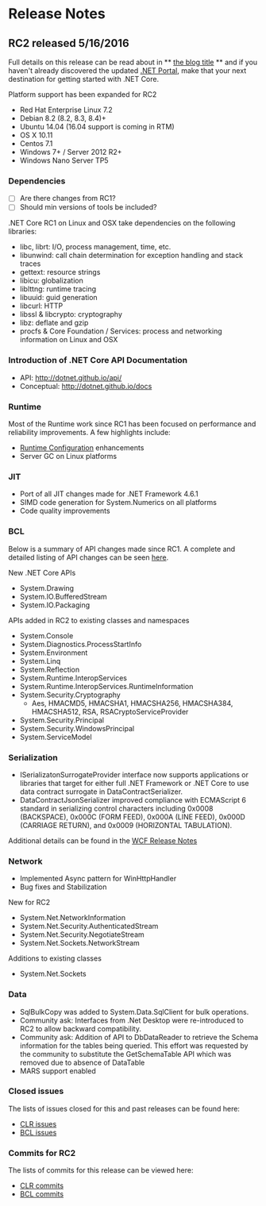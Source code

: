 # Release Notes

## RC2 released 5/16/2016

Full details on this release can be read about in 
** [the blog title](http://someurl) ** and if you haven't already discovered the updated [.NET Portal](http://go.microsoft.com/fwlink/?LinkID=798306), make that your next destination for getting started with .NET Core.

Platform support has been expanded for RC2

* Red Hat Enterprise Linux 7.2
* Debian 8.2 (8.2, 8.3, 8.4)+
* Ubuntu 14.04 (16.04 support is coming in RTM)
* OS X 10.11
* Centos 7.1
* Windows 7+ / Server 2012 R2+
* Windows Nano Server TP5

### Dependencies

- [ ] Are there changes from RC1?
- [ ] Should min versions of tools be included?

.NET Core RC1 on Linux and OSX take dependencies on the following libraries:
* libc, librt: I/O, process management, time, etc.
* libunwind: call chain determination for exception handling and stack traces
* gettext: resource strings
* libicu: globalization
* liblttng: runtime tracing
* libuuid: guid generation
* libcurl: HTTP
* libssl & libcrypto: cryptography
* libz: deflate and gzip
* procfs & Core Foundation / Services: process and networking information on Linux and OSX

### Introduction of .NET Core API Documentation

* API: http://dotnet.github.io/api/
* Conceptual: http://dotnet.github.io/docs

### Runtime

Most of the Runtime work since RC1 has been focused on performance and reliability improvements. A few highlights include:

* [Runtime Configuration](https://github.com/dotnet/cli/blob/rel/1.0.0/Documentation/specs/runtime-configuration-file.md) enhancements
* Server GC on Linux platforms

### JIT

* Port of all JIT changes made for .NET Framework 4.6.1
* SIMD code generation for System.Numerics on all platforms
* Code quality improvements

### BCL

Below is a summary of API changes made since RC1. A complete and detailed listing of API changes can be seen [here](https://github.com/dotnet/core/tree/master/release-notes/RC1-RC2_API_diff.md).

New .NET Core APIs

* System.Drawing
* System.IO.BufferedStream
* System.IO.Packaging

APIs added in RC2 to existing classes and namespaces

* System.Console
* System.Diagnostics.ProcessStartInfo
* System.Environment
* System.Linq
* System.Reflection
* System.Runtime.InteropServices
* System.Runtime.InteropServices.RuntimeInformation
* System.Security.Cryptography
    * Aes, HMACMD5, HMACSHA1, HMACSHA256, HMACSHA384, HMACSHA512, RSA, RSACryptoServiceProvider
* System.Security.Principal
* System.Security.WindowsPrincipal
* System.ServiceModel

### Serialization

* ISerializatonSurrogateProvider interface now supports applications or libraries that target for either full .NET Framework or .NET Core to use data contract surrogate in DataContractSerializer.
* DataContractJsonSerializer improved compliance with ECMAScript 6 standard in serializing control characters including 0x0008 (BACKSPACE), 0x000C (FORM FEED), 0x000A (LINE FEED), 0x000D (CARRIAGE RETURN), and 0x0009 (HORIZONTAL TABULATION).

Additional details can be found in the [WCF Release Notes](https://github.com/dotnet/wcf/releases/tag/v1.0.0-rc2)

### Network

* Implemented Async pattern for WinHttpHandler
* Bug fixes and Stabilization

New for RC2

* System.Net.NetworkInformation
* System.Net.Security.AuthenticatedStream
* System.Net.Security.NegotiateStream
* System.Net.Sockets.NetworkStream

Additions to existing classes

* System.Net.Sockets

### Data

* SqlBulkCopy was added to System.Data.SqlClient for bulk operations.
* Community ask: Interfaces from .Net Desktop were re-introduced to RC2 to allow backward compatibility.
* Community ask: Addition of API to DbDataReader to retrieve the Schema information for the tables being queried. This effort was requested by the community to substitute the GetSchemaTable API which was removed due to absence of DataTable
* MARS support enabled

### Closed issues

The lists of issues closed for this and past releases can be found here:

* [CLR issues](https://github.com/dotnet/coreclr/issues?q=is%3Aissue+no%3Amilestone+is%3Aclosed)
* [BCL issues](https://github.com/dotnet/corefx/issues?q=is%3Aissue+no%3Amilestone+is%3Aclosed)

### Commits for RC2

The lists of commits for this release can be viewed here:

* [CLR commits](https://github.com/dotnet/coreclr/commits/release/1.0.0-rc2)
* [BCL commits](https://github.com/dotnet/corefx/commits/release/1.0.0-rc2)